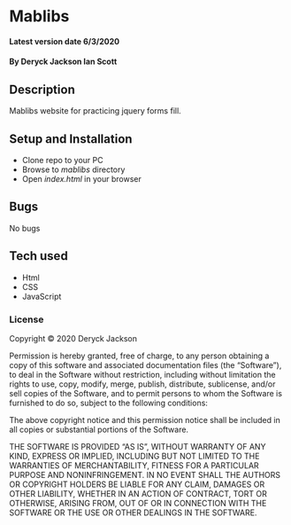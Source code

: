 # Mablibs

#### Latest version date 6/3/2020

#### By Deryck Jackson Ian Scott

## Description

Mablibs website for practicing jquery forms fill.

## Setup and Installation

* Clone repo to your PC
* Browse to _mablibs_ directory
* Open _index.html_ in your browser

## Bugs

No bugs

## Tech used

* Html
* CSS
* JavaScript

### License

Copyright © 2020 Deryck Jackson

Permission is hereby granted, free of charge, to any person obtaining a copy of this software and associated documentation files (the “Software”), to deal in the Software without restriction, including without limitation the rights to use, copy, modify, merge, publish, distribute, sublicense, and/or sell copies of the Software, and to permit persons to whom the Software is furnished to do so, subject to the following conditions:

The above copyright notice and this permission notice shall be included in all copies or substantial portions of the Software.

THE SOFTWARE IS PROVIDED “AS IS”, WITHOUT WARRANTY OF ANY KIND, EXPRESS OR IMPLIED, INCLUDING BUT NOT LIMITED TO THE WARRANTIES OF MERCHANTABILITY, FITNESS FOR A PARTICULAR PURPOSE AND NONINFRINGEMENT. IN NO EVENT SHALL THE AUTHORS OR COPYRIGHT HOLDERS BE LIABLE FOR ANY CLAIM, DAMAGES OR OTHER LIABILITY, WHETHER IN AN ACTION OF CONTRACT, TORT OR OTHERWISE, ARISING FROM, OUT OF OR IN CONNECTION WITH THE SOFTWARE OR THE USE OR OTHER DEALINGS IN THE SOFTWARE.